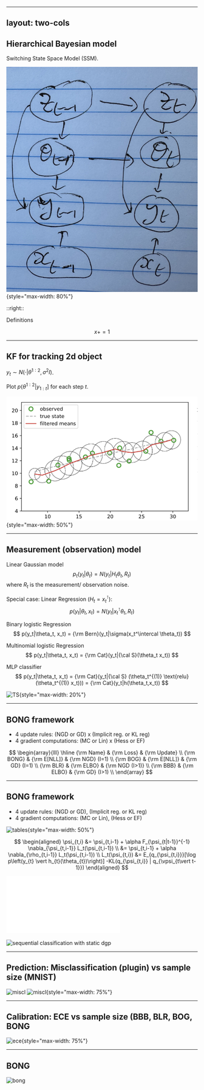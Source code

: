 

<!---
---

## LOFI in pictures

![predict-update](./figs/lofi-math.png){style="max-width: 40%"}
-->


---
layout: two-cols
---

## Hierarchical Bayesian model


Switching State Space Model (SSM).

![bone](./figs/switching-SSM.png){style="max-width: 80%"}

::right::

Definitions

$$
x += 1
$$


<!--
---

## KF for denoising 1d signal

$y_t \sim N(\cdot|\theta, \sigma^2)$.

Plot $y_t$ and $E[\theta|y_{1:t}]$  vs $t$

![kf-denoising](./figs/KF.png){style="max-width: 50%"}
-->

---


## KF for tracking 2d object

$y_t \sim N(\cdot|\theta^{1:2}, \sigma^2 I)$.

Plot $p(\theta^{1:2}|y_{1:t}]$ for each step $t$.

![kf-tracking](./figs/KF-2d-tracking.png){style="max-width: 50%"}


---

## Measurement (observation) model

Linear Gaussian model
$$
    p_t(y_t|\theta_t) = N(y_t|H_t \theta_t, R_t)
$$
where $R_t$ is the measurement/ observation noise.

Special case: Linear Regression ($H_t = x_t^\intercal$):
$$
    p(y_t|\theta_t, x_t) = N(y_t|x_t^\intercal \theta_t, R_t)
$$

Binary logistic Regression
$$
    p(y_t|\theta_t, x_t)
    = {\rm Bern}(y_t|\sigma(x_t^\intercal \theta_t))
$$

Multinomial logistic Regression
$$
    p(y_t|\theta_t, x_t)
    = {\rm Cat}(y_t|{\cal S}(\theta_t x_t))
$$

MLP classifier
$$
    p(y_t|\theta_t, x_t) = {\rm Cat}(y_t|{\cal S}
    (\theta_t^{(1)} \text{relu}(\theta_t^{(1)} x_t)))
= {\rm Cat}(y_t|h(\theta_t,x_t))
$$


![TS](./images/ThompsonSampling.png){style="max-width: 20%"}

---

## BONG framework

- 4 update rules: (NGD or GD) x (Implicit reg. or KL reg)
- 4 gradient computations: (MC or Lin) x (Hess or EF)

$$
\begin{array}{lll} \hline
{\rm Name} & {\rm Loss} & {\rm Update} \\
{\rm BONG} & {\rm E[NLL]} & {\rm NGD} (I=1) \\
{\rm BOG} & {\rm E[NLL]} & {\rm GD} (I=1) \\	
{\rm BLR} & {\rm ELBO} & {\rm NGD (I>1)} \\
{\rm BBB} & {\rm ELBO} & {\rm GD} (I>1) \\	
\end{array}
$$


---

## BONG framework

- 4 update rules: (NGD or GD), (Implicit reg. or KL reg)
- 4 gradient computations: (MC or Lin), (Hess or EF)

![tables](./images/tables.png){style="max-width: 50%"}

$$
\begin{aligned}
\psi_{t,i} &=
\psi_{t,i-1} + \alpha F_{\psi_{t|t-1}}^{-1}
\nabla_{\psi_{t,i-1}} L_t(\psi_{t,i-1}) \\
&=
\psi_{t,i-1} + \alpha 
\nabla_{\rho_{t,i-1}} L_t(\psi_{t,i-1}) \\
 L_t(\psi_{t,i}) &=
    E_{q_{\psi_{t,i}}}[\log p\left(y_{t} \vert h_{t}(\theta_{t})\right)]
    -KL(q_{\psi_{t,i}} | q_{\vpsi_{t\vert t-1}})
    \end{aligned}
$$



![mnist](./images/linmc_miscl_all.pdf)

![sequential classification with static dgp](./images/moons-c-static.gif)


---
## Prediction: Misclassification (plugin) vs sample size (MNIST)

![miscl](./images/linmc_miscl_all.png)
![miscl](./images/linmc_miscl_all.png){style="max-width: 75%"}

---
## Calibration: ECE  vs sample size (BBB, BLR, BOG, BONG

![ece](./images/ece_drl_boxplot.png){style="max-width: 75%"}


---
## BONG

![bong](./images/bong-table.png)
